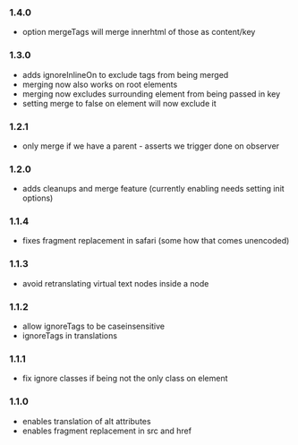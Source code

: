 ### 1.4.0
- option mergeTags will merge innerhtml of those as content/key

### 1.3.0
- adds ignoreInlineOn to exclude tags from being merged
- merging now also works on root elements
- merging now excludes surrounding element from being passed in key
- setting merge to false on element will now exclude it

### 1.2.1
- only merge if we have a parent - asserts we trigger done on observer

### 1.2.0
- adds cleanups and merge feature (currently enabling needs setting init options)

### 1.1.4
- fixes fragment replacement in safari (some how that comes unencoded)

### 1.1.3
- avoid retranslating virtual text nodes inside a node

### 1.1.2
- allow ignoreTags to be caseinsensitive
- ignoreTags in translations

### 1.1.1
- fix ignore classes if being not the only class on element

### 1.1.0
- enables translation of alt attributes
- enables fragment replacement in src and href
